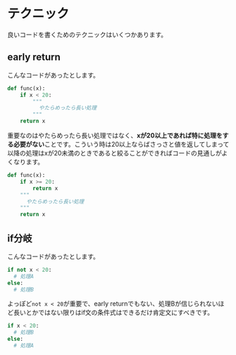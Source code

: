 # テクニック

良いコードを書くためのテクニックはいくつかあります。

## early return

こんなコードがあったとします。
```python
def func(x):
    if x < 20:
        """
          やたらめったら長い処理
        """
    return x
```

重要なのはやたらめったら長い処理ではなく、**xが20以上であれば特に処理をする必要がない**ことです。こういう時は20以上ならばさっさと値を返してしまって以降の処理はxが20未満のときであると絞ることができればコードの見通しがよくなります。

```python
def func(x):
    if x >= 20:
        return x
    """
      やたらめったら長い処理
    """
    return x

```

## if分岐

こんなコードがあったとします。

```python
if not x < 20:
  # 処理A
else:
  # 処理B
```

よっぽど`not x < 20`が重要で、early returnでもない、処理Bが信じられないほど長いとかではない限りはif文の条件式はできるだけ肯定文にすべきです。
```python
if x < 20:
  # 処理B
else: 
  # 処理A
```

